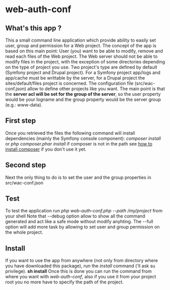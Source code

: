 # web-auth-conf
## What's this app ?
This a small command line application which provide ability to easily set user, group and permission for a Web project.
The concept of the app is based on this main point:
User (you) want to be able to modify, remove and read each files of the Web project.
The Web server should not be able to modify files in the project, with the exception of some directories depending on the type of project you use.
Two project's type are defined by default (Symfony project and Drupal project). For a Symfony project app/logs and app/cache must be writtable by the server, for a Drupal project the sites/default/files project is concerned. 
The configuration file (src/wac-conf.json) allow to define other projects like you want.
The main point is that the **server acl will be set for the group of the server**, so the user property would be your logname and the group property would be the server group (e.g.: www-data). 
## First step
Once you retrieved the files the following command will install dependencies (mainly the Symfony console component):
*composer install* or
*php composer.phar install* if composer is not in the path
see [how to install composer](https://getcomposer.org/doc/00-intro.md) if you don't use it yet. 
## Second step 
Next the only thing to do is to set the user and the group properties in src/wac-conf.json
## Test
To test the application run *php web-auth-conf.php --path /my/project* from your shell
Note that --debug option allow to show all the command generated and act like a safe mode without modify anyhting.
The --full option will add more task by allowing to set user and group permission on the whole project.
## Install
If you want to use the app from anywhere (not only from directory where you have downloaded this package), run the *install* command ('ll ask su privilege).
**sh install**
Once this is done you can run the command from where you want with *web-auth-conf*, also if you use it from your project root you no more have to specify the path of the project.

